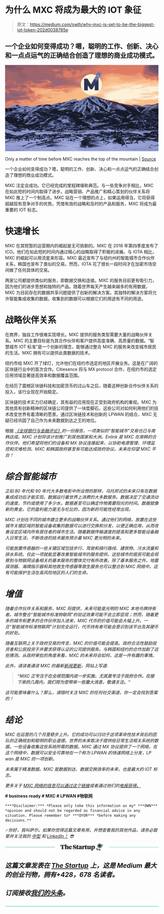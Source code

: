 # 为什么 MXC 将成为最大的 IOT 象征

> 原文：<https://medium.com/swlh/why-mxc-is-set-to-be-the-biggest-iot-token-202d0038785e>

## 一个企业如何变得成功？嗯，聪明的工作、创新、决心和一点点运气的正确结合创造了理想的商业成功模式。

![](img/4cb8d286c4113a5429899b49aa9db0de.png)

Only a matter of time before MXC reaches the top of the mountain | [Source](https://www.attexperience.com/blog/top-5-ski-resorts-in-utah/)

一个企业如何变得成功？嗯，聪明的工作、创新、决心和一点点运气的正确结合创造了理想的商业成功模式。

MXC 注定会成功。它已经完成的里程碑堪称典范。与一些竞争对手相比，MXC 在如此短的时间内取得了进步。战略营销、产品推广和精心策划的伙伴关系将 MXC 推上了一个制高点。MXC 站在一个理想的点上，如果运用得当，它将获得超越现有竞争对手的优势。凭借有效的战略和及时的产品和服务，MXC 将成为最重要的 IOT 标志。

# 快速增长

MXC 在其短暂的运营期内的崛起是无可挑剔的。MXC 在 2018 年第四季度发布了 ICO。他们在如此短的时间内通过精心的战略取得了积极的进展。与 IOTA 相比，MXC 的崛起可以用流星来形容。MXC 最近宣布了与纽约州的智能城市合作伙伴关系，韩国也宣布了类似的交易。然而，IOTA 花了很长一段时间才在加密市场空间做了任何具体的交易。

两家公司都提供类似的服务，即数据交换和连接。MXC 的服务目前更有吸引力，因为他们的进步思想和独特的产品。随着世界每天产生越来越多的有用数据，MXC 为目前存在的数据共享问题提供了创新的解决方案。其独特的解决方案将允许智能集成收集的数据。收集到的数据可以根据它们的用途有不同的用途。

# 战略伙伴关系

在商界，独自工作很难实现增长。MXC 提供的服务类型需要大量的战略伙伴关系。MXC 的主要目标是为其合作伙伴和客户提供高度准确、高质量的数据。“智慧城市 IOT 标准”是一个创新的理念，能够通过整合 MXC 的服务来改变城市居民的生活。MXC 拥有可以提供此类数据的技术。

纽约市给 MXC 开了绿灯，允许他们在纽约市选定的地区开展业务。这是在广阔的区块链行业中的首次合作。Citiesence 将与 MX protocol 合作，在纽约市的选定应用领域显著提高效率和数据覆盖范围。

在经历了震撼区块链科技和加密货币的过山车之后，随着这种创新合作伙伴关系的投入，该行业现在开始稳定。

区块链的技术实力已经确定，其有益的应用现在正受到政府机构的重视。MXC 为其他具有创新精神的区块链公司提供了一块垫脚石，这些公司对如何利用他们的技术改变世界有着清晰的愿景。通过区块链技术和创新的 LPWAN 的结合，MXC 无疑已经巩固了自己作为未来数据到达之王的地位。

根据 [*《全球银行与金融评论》*](https://www.globalbankingandfinance.com/mxc-brings-smart-city-iot-standard-to-south-korea/)*的一份报告，一项类似的“智能城市”交易也已与南韩达成。MXC 计划将该计划推广到其他国家和大洲。Enlink 是 MXC 在南韩的合作伙伴。他们希望将他们的设备和 MX 协议连接起来，以协助电源管理、环境监控和灾难检测。MXC 和韩国政府甚至有可能达成政府协议。未来在仰望 MXC 平台！*

# *综合智能城市*

*正如 80 年代和 90 年代大多数电影中所设想的那样，乌托邦式的未来只有在数据集成成功后才能实现。数据运行着世界上消费的大多数服务。数据决定了交通流动的速度，节约或使用了多少水，数据甚至可以确定作物需要阳光的时间。数据就像新的黄金。它的盈利能力是无与伦比的，因为新的可能性经常出现。*

*MXC 计划在不同的城市建立更多的战略伙伴关系。通过他们的网络，放置在这些城市关键区域的智能设备收集的数据可以进行交换和分发，以便正确应用，从而改善设定区域内所有居住者的城市生活。随着数据传输速度的提高和更多智能设备融入日常生活，不断改进的技术服务预示着 MXC 更光明的未来。*

*可能放置传感器的一些关键区域包括步行、驾驶和骑行路线、建筑物、污水流量和排水系统。仅此一项就能显著改善智能城市的服务提供。这些城市的居民可能会观察到与物联网设备相关的基本服务的整体交付有所改善。除了基本服务之外，地震探测器、海啸指示器和其他救生传感器等救生服务也可以整合到 MXC 网络中。这有可能保护生活在高风险地区的人们的生命。*

# *增值*

*随着合作伙伴关系和服务，MXC 将提供，未来可能是光明的 MXC 本地令牌持有者。城市整合“智能城市标准物联网”的验证效果可能不会立即显现；然而，随着更多的城市和更多的合作伙伴加入进来，MXC 代币的价值可能会大幅上升。一旦“智能城市标准物联网”计划完全运行，代币持有者可能会意识到该平台及其硬币的好处。*

*随着互联网上关于政府交易的传言，MXC 的价值可能会提高。政府合法性鼓励投资者和公民投资于并要求获得认证的公司提供服务。与韩国和纽约的合作加剧了这些猜测。从政府审批的角度来看，MXC 的未来将会如何，这是一件有趣的事情。*

*此外，请读者通读 MXC 的最新[新闻更新](https://www.mxc.org/newsroom/blog/major-development-on-its-way)，网站上写道:*

> ***“MXC 正专注于在全球范围内进一步实施，尤其是专注于政府合作。在接下来的几周内，我们将为您带来一些重大消息，敬请关注。”***

*这可能意味着什么？那么，请随时关注 MXC 的任何社交渠道，你一定会找到答案的！*

# *结论*

*MXC 在运营的几个月里稳步上升。它的成功可以归功于这项革命性技术背后的团队的正确规划和聪明的职业道德。世界的未来取决于提供给日常生活相关系统的数据。一些设备收集这些系统所需的数据。MXC 通过 MX 协议提供了一个网络，在这个网络中，数据可以安全可靠地在一个称为 LPWAN 的快速网络上分发，LP wan 是 MXC 的一项创新。*

*未来属于精准数据。MXC 是数据到达、数据交换效率的未来，也是最大的 IOT 标志。*

*更多关于 [MXC 网络的信息可以通过这个链接](https://mxc.news/2xjS5Fg)或者通过他们的[电报获得。](https://mxc.news/2NhIAAm)*

****# business ready # MXC # LPWAN #物联网****

```
****Disclaimer:*** *Please only take this information as my* ***OWN*** *opinion and should not be regarded as financial advice in any situation. Please remember to* ***DYOR*** *before making any decisions.**
```

*♂️你好，我叫萨尔。*如果你觉得这篇文章有用，并想查看我的其他作品，请务必鼓掌并关注我的* [*中型*](/@salmanmiah) *和* [*LinkedIn！*](https://linkedin.com/in/salman-miah-57aa90a0/) *😎**

*[![](img/308a8d84fb9b2fab43d66c117fcc4bb4.png)](https://medium.com/swlh)*

## *这篇文章发表在 [The Startup](https://medium.com/swlh) 上，这是 Medium 最大的创业刊物，拥有+428，678 名读者。*

## *订阅接收[我们的头条](https://growthsupply.com/the-startup-newsletter/)。*

*[![](img/b0164736ea17a63403e660de5dedf91a.png)](https://medium.com/swlh)*